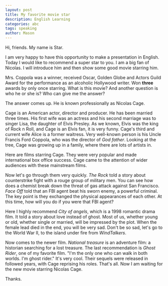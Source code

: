 ```yaml
---
layout: post
title: My favorite movie star
description: English Learning
categories: abc
tags: speaking
author: Mason
---
```


Hi, friends. My name is Star. 

I am very happy to have this opportunity to make a presentation in English. Today I would like to recommend a super star to you. I am a big fan of Nicolas. I will introduce him and then show some good movie starring him.

Mrs. Coppola was a winner, received Oscar, Golden Globe and Actors Guild Award for the performance as an alcoholic Hollywood writer. Won **three** awards by only once starring. What is this movie? And another question is who he or she is? Who can give me the answer?

The answer comes up. He is known professionally as Nicolas Cage.

Cage is an American actor, director and producer. He has been married three times. His first wife was an actress and his second marriage was to singer Lisa, the daughter of Elvis Presley. As we known, Elvis was the king of Rock n Roll, and Cage is an Elvis fan, it is very funny. Cage's third and current wife Alice is a former waitress. Very well-known person is his Uncle Francis Ford Coppola, who was the director of *God father*. Looking at the tree, Cage was growing up in a family, where there are lots of artists in.

Here are films starring Cage. They were very popular and made international box office success. Cage came to the attention of wider audiences with these mainstream films.

Now let's go through them very quickly. *The Rock* told a story about counterstrike fight with a rouge group of military men. You can see how does a chemist break down the threat of gas attack against San Francisco. *Face Off* told that an FBI agent beat his sworn enemy, a powerful criminal. The key point is they exchanged the physical appearances of each other. At this time, how will you do if you were that FBI agent?

Here I highly recommend *City of angels*, which is a 1998 romantic drama film. It told a story about love instead of ghost. Most of us, whether young or old, whether single or married, will be impressed by the plot. When the female lead died in the end, you will be very sad. Don't be so sad, let's go to the World War II, to the island under fire from *WindTalkers*.

Now comes to the newer film. *National treasure* is an adventure film: a historian searching for a lost treasure. The last recommendation is *Ghost Rider*, one of my favorite film. "I'm the only one who can walk in both worlds. I'm ghost rider." It's very cool. Their sequels were released in followed years, with Cage reprising his roles.
That's all. Now I am waiting for the new movie starring Nicolas Cage.

Thanks.

